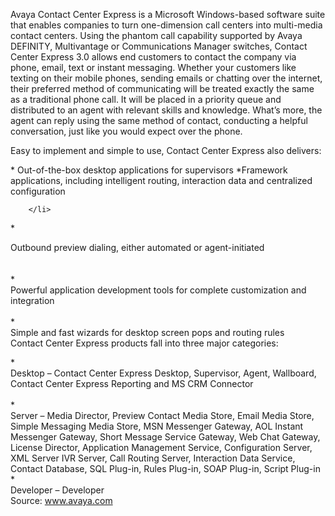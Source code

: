 <p>
Avaya Contact Center Express is a Microsoft Windows-based software suite that enables companies to turn one-dimension call centers into multi-media contact centers. Using the phantom call capability supported by Avaya DEFINITY, Multivantage or Communications Manager switches, Contact Center Express 3.0 allows end customers to contact the company via phone, email, text or instant messaging. Whether your customers like texting on their mobile phones, sending emails or chatting over the internet, their preferred method of communicating will be treated exactly the same as a traditional phone call. It will be placed in a priority queue and distributed to an agent with relevant skills and knowledge. What’s more, the agent can reply using the same method of contact, conducting a helpful conversation, just like you would expect over the phone.

Easy to implement and simple to use, Contact Center Express also delivers:
</p>
  * Out-of-the-box desktop applications for supervisors  
    </li>
  *Framework applications, including intelligent routing, interaction data and centralized configuration
        
        </li>   
  *<div>Outbound preview dialing, either automated or agent-initiated
            </div>    
            </li>            
  *<div>Powerful application development tools for complete customization and integration
                </div>      
                </li> 
  *<div>Simple and fast wizards for desktop screen pops and routing rules
                    </div> 
                    </li> 
                    </ul> 
Contact Center Express products fall into three major categories:   
                    </p> 
  *<div>Desktop &#8211; Contact Center Express Desktop, Supervisor, Agent, Wallboard, Contact Center Express Reporting and MS CRM Connector
                        </div>
                        </li>  
  *<div>Server &#8211; Media Director, Preview Contact Media Store, Email Media Store, Simple Messaging Media Store, MSN Messenger Gateway, AOL Instant Messenger Gateway, Short Message Service Gateway, Web Chat Gateway, License Director, Application Management Service, Configuration Server, XML Server IVR Server, Call Routing Server, Interaction Data Service, Contact Database, SQL Plug-in, Rules Plug-in, SOAP Plug-in, Script Plug-in
                           </div>
                            </li> 
  *<div>Developer &#8211; Developer
            </div>
             </li> 
              </ul> 
  Source: www.avaya.com
